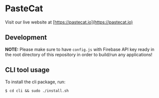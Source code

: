 # PasteCat

Visit our live website at [https://pastecat.io](https://pastecat.io)

## Development

**NOTE:** Please make sure to have `config.js` with Firebase API key ready in
the root directory of this repository in order to build/run any applications! 

## CLI tool usage

To install the cli package, run:

```
$ cd cli && sudo ./install.sh
```

